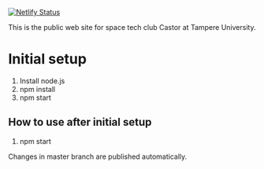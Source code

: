 [![Netlify Status](https://api.netlify.com/api/v1/badges/db1573ad-2bf0-4832-9971-b1776c0a041f/deploy-status)](https://app.netlify.com/sites/avaruuskerho/deploys)

This is the public web site for space tech club Castor at Tampere University.

# Initial setup

1. Install node.js
2. npm install
3. npm start

## How to use after initial setup

1. npm start

Changes in master branch are published automatically.

